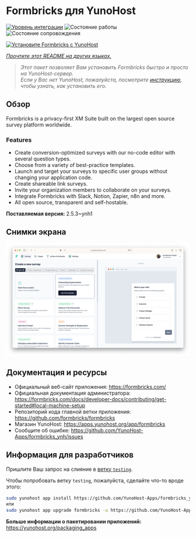<!--
Важно: этот README был автоматически сгенерирован <https://github.com/YunoHost/apps/tree/master/tools/readme_generator>
Он НЕ ДОЛЖЕН редактироваться вручную.
-->

# Formbricks для YunoHost

[![Уровень интеграции](https://dash.yunohost.org/integration/formbricks.svg)](https://ci-apps.yunohost.org/ci/apps/formbricks/) ![Состояние работы](https://ci-apps.yunohost.org/ci/badges/formbricks.status.svg) ![Состояние сопровождения](https://ci-apps.yunohost.org/ci/badges/formbricks.maintain.svg)

[![Установите Formbricks с YunoHost](https://install-app.yunohost.org/install-with-yunohost.svg)](https://install-app.yunohost.org/?app=formbricks)

*[Прочтите этот README на других языках.](./ALL_README.md)*

> *Этот пакет позволяет Вам установить Formbricks быстро и просто на YunoHost-сервер.*  
> *Если у Вас нет YunoHost, пожалуйста, посмотрите [инструкцию](https://yunohost.org/install), чтобы узнать, как установить его.*

## Обзор

Formbricks is a privacy-first XM Suite built on the largest open source survey platform worldwide. 

### Features

- Create conversion-optimized surveys with our no-code editor with several question types.
- Choose from a variety of best-practice templates.
- Launch and target your surveys to specific user groups without changing your application code.
- Create shareable link surveys.
- Invite your organization members to collaborate on your surveys.
- Integrate Formbricks with Slack, Notion, Zapier, n8n and more.
- All open source, transparent and self-hostable.


**Поставляемая версия:** 2.5.3~ynh1

## Снимки экрана

![Снимок экрана Formbricks](./doc/screenshots/screenshot.png)

## Документация и ресурсы

- Официальный веб-сайт приложения: <https://formbricks.com/>
- Официальная документация администратора: <https://formbricks.com/docs/developer-docs/contributing/get-started#local-machine-setup>
- Репозиторий кода главной ветки приложения: <https://github.com/formbricks/formbricks>
- Магазин YunoHost: <https://apps.yunohost.org/app/formbricks>
- Сообщите об ошибке: <https://github.com/YunoHost-Apps/formbricks_ynh/issues>

## Информация для разработчиков

Пришлите Ваш запрос на слияние в [ветку `testing`](https://github.com/YunoHost-Apps/formbricks_ynh/tree/testing).

Чтобы попробовать ветку `testing`, пожалуйста, сделайте что-то вроде этого:

```bash
sudo yunohost app install https://github.com/YunoHost-Apps/formbricks_ynh/tree/testing --debug
или
sudo yunohost app upgrade formbricks -u https://github.com/YunoHost-Apps/formbricks_ynh/tree/testing --debug
```

**Больше информации о пакетировании приложений:** <https://yunohost.org/packaging_apps>

